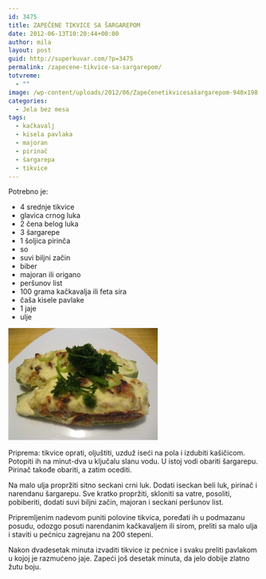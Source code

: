 ```yaml
---
id: 3475
title: ZAPEČENE TIKVICE SA ŠARGAREPOM
date: 2012-06-13T10:20:44+00:00
author: mila
layout: post
guid: http://superkuvar.com/?p=3475
permalink: /zapecene-tikvice-sa-sargarepom/
totvreme:
  - ""
image: /wp-content/uploads/2012/06/Zapečenetikvicesašargarepom-940x198.jpg
categories:
  - Jela bez mesa
tags:
  - kačkavalj
  - kisela pavlaka
  - majoran
  - pirinač
  - šargarepa
  - tikvice
---
```

Potrebno je:

  * 4 srednje tikvice
  * glavica crnog luka
  * 2 čena belog luka
  * 3 šargarepe
  * 1 šoljica pirinča
  * so
  * suvi biljni začin
  * biber
  * majoran ili origano
  * peršunov list
  * 100 grama kačkavalja ili feta sira
  * čaša kisele pavlake
  * 1 jaje
  * ulje

<img class="alignnone size-medium wp-image-3488" title="Zapečenetikvicesašargarepom" src="/wp-content/uploads/2012/06/Zapečenetikvicesašargarepom-300x225.jpg" alt="" width="300" height="225" /> 

Priprema: tikvice oprati, oljuštiti, uzduž iseći na pola i izdubiti kašičicom. Potopiti ih na minut-dva u ključalu slanu vodu. U istoj vodi obariti šargarepu. Pirinač takođe obariti, a zatim ocediti.

Na malo ulja propržiti sitno seckani crni luk. Dodati iseckan beli luk, pirinač i narendanu šargarepu. Sve kratko propržiti, skloniti sa vatre, posoliti, pobiberiti, dodati suvi biljni začin, majoran i seckani peršunov list.

Pripremljenim nadevom puniti polovine tikvica, poređati ih u podmazanu posudu, odozgo posuti narendanim kačkavaljem ili sirom, preliti sa malo ulja i staviti u pećnicu zagrejanu na 200 stepeni.

Nakon dvadesetak minuta izvaditi tikvice iz pećnice i svaku preliti pavlakom u kojoj je razmućeno jaje. Zapeći još desetak minuta, da jelo dobije zlatno žutu boju.